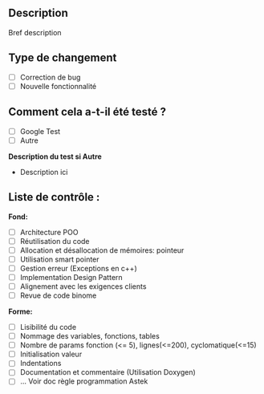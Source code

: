 ## Description
Bref description

## Type de changement

- [ ] Correction de bug
- [ ] Nouvelle fonctionnalité

## Comment cela a-t-il été testé ?

- [ ] Google Test
- [ ] Autre

**Description du test si Autre**
 - Description ici

## Liste de contrôle :

**Fond:**
- [ ] Architecture POO
- [ ] Réutilisation du code 
- [ ] Allocation et désallocation de mémoires: pointeur 
- [ ] Utilisation smart pointer
- [ ] Gestion erreur (Exceptions en c++)
- [ ] Implementation Design Pattern
- [ ] Alignement avec les exigences clients
- [ ] Revue de code binome
	
**Forme:**
- [ ] Lisibilité du code
- [ ] Nommage des variables, fonctions, tables 
- [ ] Nombre de params fonction (<= 5), lignes(<=200), cyclomatique(<=15)
- [ ] Initialisation valeur
- [ ] Indentations
- [ ] Documentation et commentaire (Utilisation Doxygen)
- [ ] ... Voir doc règle programmation Astek
